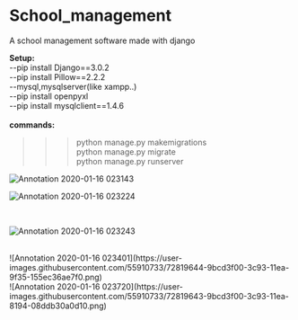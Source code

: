 # School_management
A school management software made with django

<b>Setup:</b><br>
--pip install Django==3.0.2<br>
--pip install Pillow==2.2.2<br>
--mysql,mysqlserver(like xampp..)<br>
--pip install openpyxl<br>
--pip install mysqlclient==1.4.6<br>
<br>
<b>
 commands:</b><br>
 >>>python manage.py makemigrations<br>
 >>>python manage.py migrate<br>
 >>>python manage.py runserver<br>

![Annotation 2020-01-16 023143](https://user-images.githubusercontent.com/55910733/72819605-8ce68c80-3c93-11ea-8439-8514641078c1.png)
<br>

![Annotation 2020-01-16 023224](https://user-images.githubusercontent.com/55910733/72819613-8e17b980-3c93-11ea-8455-d0c114abcc44.png)

<br>

![Annotation 2020-01-16 023243](https://user-images.githubusercontent.com/55910733/72819623-93750400-3c93-11ea-909f-5e0bcdb3e7a3.png)

<br>
![Annotation 2020-01-16 023401](https://user-images.githubusercontent.com/55910733/72819644-9bcd3f00-3c93-11ea-9f35-155ec36ae7f0.png)

<br>
![Annotation 2020-01-16 023720](https://user-images.githubusercontent.com/55910733/72819643-9bcd3f00-3c93-11ea-8194-08ddb30a0d10.png)
